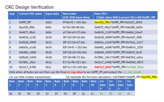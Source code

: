 CRC Design Verification
![alt text](https://github.com/Asfagus/CRC-Design-Verification/blob/main/crc32.png)
